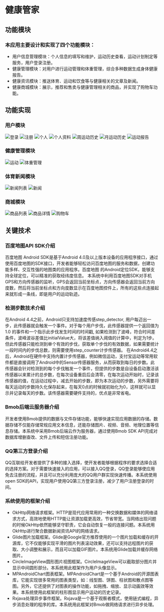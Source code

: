 # 健康管家

## 功能模块
### 本应用主要设计和实现了四个功能模块：
- 用户信息管理模块：个人信息的填写和维护，运动历史查看，运动计划制定等服务，用户登录注册。
- 健康管理模块：对用户进行运动管理和体重管理，综合多种数据生成身体健康报告。
- 健康资讯模块：推送体育、运动和饮食等与健康相关的文章及新闻。
- 健康商城模块：展示，推荐和售卖与健康管理相关的商品，并实现了购物车功能。

## 功能实现
### 用户模块
![登录](https://raw.githubusercontent.com/plzspara/image/master/healthManager/login.jpg?token=AIBNGWLLU7VQGW2FLB6AAS246XLEU)
![注册](https://raw.githubusercontent.com/plzspara/image/master/healthManager/register.jpg?token=AIBNGWK6WABCDH3AAX4KXVS46XKSC)
![个人](https://raw.githubusercontent.com/plzspara/image/master/healthManager/personal.jpg?token=AIBNGWKRGKKMF3SBDEWS42K46XKMW)
![个人资料](https://raw.githubusercontent.com/plzspara/image/master/healthManager/receiver.jpg?token=AIBNGWNS3JZWJB5WVAOJ6N246XK5Y)
![周运动历史](https://raw.githubusercontent.com/plzspara/image/master/healthManager/week_sportHis.jpg?token=AIBNGWILK6XWUUMDNTCXB7C46XKVE)
![月运动历史](https://raw.githubusercontent.com/plzspara/image/master/healthManager/month_sportHis.jpg?token=AIBNGWN2COS2KDOK5DYAEKK46XKJO)
![运动报告](https://raw.githubusercontent.com/plzspara/image/master/healthManager/healthReport.jpg?token=AIBNGWIJE6DHGPAZUIKX2HC46XKDQ)

### 健康管理模块
![运动](https://raw.githubusercontent.com/plzspara/image/master/healthManager/run.jpg?token=AIBNGWOEUOZ5DEPGGXQZURC46XKTC)
![体重管理](https://raw.githubusercontent.com/plzspara/image/master/healthManager/weight.jpg?token=AIBNGWMZ5BTL5M3DS6RIEHC46XKWM)

### 体育新闻模块
![新闻列表](https://raw.githubusercontent.com/plzspara/image/master/healthManager/newsList.jpg?token=AIBNGWOAN45THNV456DPNTK46XKL4)
![新闻](https://raw.githubusercontent.com/plzspara/image/master/healthManager/news.jpg?token=AIBNGWL5WKUE4N6IRLOHJ3C46XKK4)

### 商城模块
![商品列表](https://raw.githubusercontent.com/plzspara/image/master/healthManager/goods.jpg?token=AIBNGWNL4SZW4EIJX3LWGOK46XJ2G)
![商品详情](https://raw.githubusercontent.com/plzspara/image/master/healthManager/goodsDe.jpg?token=AIBNGWOM7YFWHUI5XV3RNMC46XKCC)
![购物车](https://raw.githubusercontent.com/plzspara/image/master/healthManager/shopCar.jpg?token=AIBNGWNAZOC55XA4SWSLDEK46XKUG)


## 关键技术
### 百度地图API SDK介绍
百度地图 Android SDK是基于Android 4.0及以上版本设备的应用程序接口，通过使用百度地图的SDK接口，开发者能够轻松访问百度地图的服务和数据，创建功能多样、交互性强的地图类的应用程序。百度地图 的Android定位SDK，能够支持全球定位，可以精准的获取经纬度信息。
本系统中利用百度地图SDK对手机GPS和方向传感器的监听，GPS会返回当前坐标点，方向传感器会返回当前方向度数，然后将当前坐标点和方向度数显示在百度地图控件上，所有的这些点连接起来就形成一条线，即是用户的运动轨迹。

### 检测步数技术介绍
在Android 4.4之前，Android只支持加速度传感step_detector, 用户每迈出一步，此传感器就会触发一个事件。对于每个用户步伐，此传感器提供一个返回值为 1.0 的事件和一个指示此步伐发生时间的时间戳, 如果检测到了波峰，符合时间差条件，波峰波谷差值比initialValue大，将该差值纳入阈值的计算中，判定为1步。但此传感器只能检测到单个有效的步伐，获取单个步伐的有效数据，如果需要统计一段时间内的步伐总数，则需要使用step_counter计步传感器。
在Android4.4之后，Android在硬件中支持内置计步传感器，例如微信运动，支付宝运动等常用软件都是直接调用了Android中的Sensor传感器服务，从而获取到每日的步数。此传感器会针对检测到的每个步伐触发一个事件，但提供的步数是自设备启动激活该传感器以来累计的总步数，在每次设备重启后会清零，在每次运动开始时，记录该传感器的值，在运动过程中，减去开始的步数，即为本次运动的步数，另外需要将每天运动的步数持久化保存起来，在每天0点的时候就初始化为0，这样就可以显示并记录每天的步数。该传感器需要硬件支持的，优点是非常省电。

### Bmob后端云服务器介绍
开发者使用Bmob提供的数据与文件存储功能，能够快速实现应用数据的存储。数据存储不仅能存储常规应用文本信息，还能存储图片、视频、音频、地理位置等信息存储。本系统中采用Bmob后端云作为服务器，通过使用Bmob SDK API完成对数据库增删查改、文件上传和短信注册功能。

### QQ第三方登录介绍
QQ互联给开发者提供了多种的接入选择，使开发者能够根据程序的要求选择合适的选择方案。对于需要快速接入的应用，可以接入QQ登录，QQ登录能够使应用免去注册的流程，并且可以充分利用庞大的QQ用户群实现快速传播。本系统使用open SDK的API，实现用户使用QQ第三方登录注册，减少了用户注册登录的时间。

### 系统使用的框架介绍
- OkHttp网络请求框架。HTTP是现代应用常用的一种交换数据和媒体的网络请求方式，高效地使用HTTP能让资源加载更高效，节省带宽。当网络出现问题的时候OkHttp依然能够坚守职责，它会自动恢复一般的连接问题。本系统用OkHttp进行聚合数据新闻资讯API的网络请求。
- Glide图片加载框架。Glide是Google官方推荐使用的一个图片加载和缓存的开源库，它不仅能够实现平滑的图片列表滚动效果，还可以支持远程图片的获取、大小调整和展示，而且可以加载GIF图片。本系统用Glide加载并缓存网络图片。
- CircleImageView圆形图片视图框架。CircleImageView可以截取部分图片并显示中间圆形部分。本系统用此框架作为用户头像显示。
- MPAndroidChart图表框架。MPAndroidChart是一个基于Android的开源图表库，它能实现很多常用的图表类型，如：线型图、饼图、柱状图和散点图等图。另外，它还提供了对图表的操作功能，如拖拽、缩放、显示动画效等效果。本系统使用此框架的柱形图显示用户运动的历史记录。
- Rxjava处理异步事件框架。Rxjava是一个基于观察者模式，使用链式编程，异步消息处理的程序的库。本系统用此框架对Bmob做网络请求进行异步处理。
